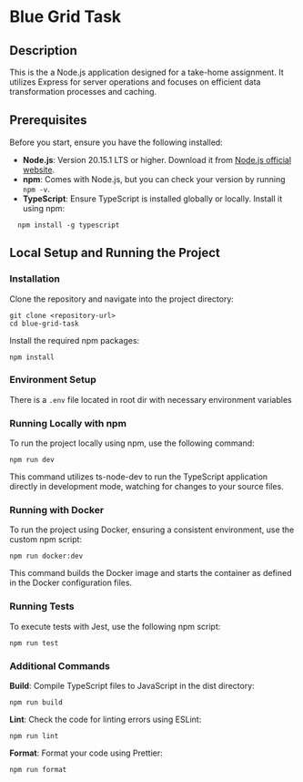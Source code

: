 # Blue Grid Task

## Description

This is the a Node.js application designed for a take-home assignment. It utilizes Express for server operations and focuses on efficient data transformation processes and caching.

## Prerequisites

Before you start, ensure you have the following installed:

- **Node.js**: Version 20.15.1 LTS or higher. Download it from [Node.js official website](https://nodejs.org/).
- **npm**: Comes with Node.js, but you can check your version by running `npm -v`.
- **TypeScript**: Ensure TypeScript is installed globally or locally. Install it using npm:

```
  npm install -g typescript
```

## Local Setup and Running the Project

### Installation

Clone the repository and navigate into the project directory:

```
git clone <repository-url>
cd blue-grid-task
```

Install the required npm packages:

```
npm install
```

### Environment Setup

There is a `.env` file located in root dir with necessary environment variables

### Running Locally with npm

To run the project locally using npm, use the following command:

```
npm run dev
```

This command utilizes ts-node-dev to run the TypeScript application directly in development mode, watching for changes to your source files.

### Running with Docker

To run the project using Docker, ensuring a consistent environment, use the custom npm script:

```
npm run docker:dev
```

This command builds the Docker image and starts the container as defined in the Docker configuration files.

### Running Tests

To execute tests with Jest, use the following npm script:

```
npm run test
```

### Additional Commands

**Build**: Compile TypeScript files to JavaScript in the dist directory:

```
npm run build
```

**Lint**: Check the code for linting errors using ESLint:

```
npm run lint
```

**Format**: Format your code using Prettier:

```
npm run format
```
